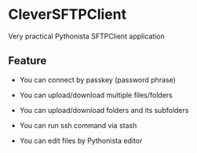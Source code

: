 # CleverSFTPClient
Very practical Pythonista SFTPClient application

## Feature

* You can connect by passkey (password phrase)

* You can upload/download multiple files/folders

* You can upload/download folders and its subfolders

* You can run ssh command via stash

* You can edit files by Pythonista editor

